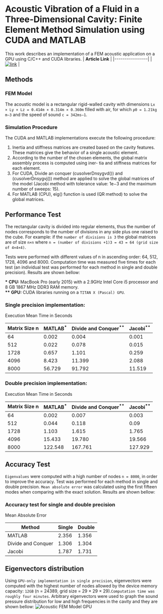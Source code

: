 # Acoustic Vibration of a Fluid in a Three-Dimensional Cavity: Finite Element Method Simulation using CUDA and MATLAB

This work describes an implementation of a FEM acoustic application on a GPU using C/C++ and CUDA libraries.
| **Article Link** |
|-----------------|
| [![link](https://img.shields.io/badge/FemSolver-Article-blue.svg)](https://www.google.com) |

## Methods
### FEM Model
The acoustic model is a rectangular rigid-walled cavity with dimensions `Lx × Ly × Lz = 0.414m × 0.314m × 0.360m` filled with air, for which `ρ0 = 1.21kg m−3` and the speed of sound `c = 342ms−1`.

### Simulation Procedure
The CUDA and MATLAB implementations execute the following procedure:
1) Inertia and stiffness matrices are created based on the cavity features. These matrices give the behavior of a single acoustic element.
2) According to the number of the chosen elements, the global matrix assembly process is computed using iner- tia and stiffness matrices for each element.
3) For CUDA, Divide an conquer (cusolverDn<t>sygvd()) and (cusolverDn<t>sygvj()) method are applied to solve the global matrices of the model (Jacobi method with tolerance value: 1e−3 and the maximum number of sweeps: 15).
4) For MATLAB (CPU), eig() function is used (QR method) to solve the global matrices.
  
## Performance Test
The rectangular cavity is divided into regular elements, thus the number of nodes corresponds to the number of divisions in any side plus one raised to the cube. For example: if the `number of divisions is 3` the global matrices are of size `n×n` where `n = (number of divisions +1)3 = 43 = 64 (grid size of 4×4×4)`.<br>

Tests were performed with different values of n in ascending order: 64, 512, 1728, 4096 and 8000. Computation time was measured five times for each test (an individual test was performed for each method in single and double precision). Results are shown bellow:


<b>*</b> **CPU:** MacBook Pro (early 2015) with a 2.9GHz Intel Core i5 processor and 8 GB 1867 MHz DDR3 RAM memory.<br> 
<b>**</b> **GPU:** CUDA libraries running on a `TITAN X (Pascal) GPU`.<br>

### Single precision implementation:
Execution Mean Time in Seconds

| Matrix Size n | MATLAB<sup>*</sup> | Divide and Conquer<sup>**</sup> | Jacobi<sup>**</sup> |
| --- | --- |  --- |  --- | 
|64 | 0.002 | 0.004 | 0.001|
|512 | 0.022 | 0.078 | 0.015|
|1728 | 0.657 | 1.101 |0.259|
|4096 | 8.423 | 11.399 | 2.088|
|8000 | 56.729 | 91.792 | 11.519|

### Double precision implementation:
Execution Mean Time in Seconds

| Matrix Size n | MATLAB<sup>*</sup> | Divide and Conquer<sup>**</sup> | Jacobi<sup>**</sup> |
| --- | --- |  --- |  --- | 
| 64 |0.002 |0.007 |0.003|
|512 |0.044 |0.118 |0.09|
|1728 |1.103 |1.615 |1.765|
|4096 |15.433 |19.780 |19.566|
|8000 |122.548 |167.761 |127.929|

## Accuracy Test
`Eigenvalues` were computed with a high number of nodes `n = 8000`, in order to improve the accuracy. Test was performed for each method in single and double precision. `Mean absolute error` was calculated using the first fifteen modes when comparing with the exact solution. Results are shown bellow:

### Accuracy test for single and double precision
Mean Absolute Error

| Method | Single | Double |
| --- | --- |  --- |
| MATLAB|2.356 |1.356 |
|Divide and Conquer |1.306 |1.304 |
|Jacobi |1.787 |1.731 |

## Eigenvectors distribution
Using `GPU-only implementation in single precision`, eigenvectors were computed with the highest number of nodes allowed by the device memory capacity: `12GB` (n = 24389, grid size = 29 × 29 × 29).`Computation time was roughly four minutes`. Arbitrary eigenvectors were used to graph the sound pressure distribution for low and high frequencies in the cavity and they are shown bellow:
![Acoustic FEM Model GPU](https://i.imgur.com/8tDzzqq.png)

